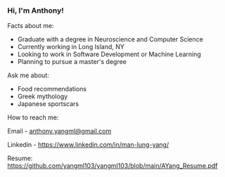 ### Hi, I'm Anthony!

Facts about me:

- Graduate with a degree in Neuroscience and Computer Science
- Currently working in Long Island, NY
- Looking to work in Software Development or Machine Learning 
- Planning to pursue a master's degree


Ask me about:

- Food recommendations 
- Greek mythology
- Japanese sportscars 

How to reach me:

Email - anthony.yangml@gmail.com 

Linkedin - https://www.linkedin.com/in/man-lung-yang/

Resume: https://github.com/yangml103/yangml103/blob/main/AYang_Resume.pdf
